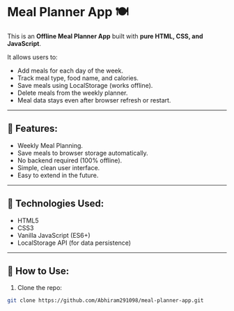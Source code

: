 # Meal Planner App 🍽️

This is an **Offline Meal Planner App** built with **pure HTML, CSS, and JavaScript**.

It allows users to:
- Add meals for each day of the week.
- Track meal type, food name, and calories.
- Save meals using LocalStorage (works offline).
- Delete meals from the weekly planner.
- Meal data stays even after browser refresh or restart.

---

## 🚀 Features:
- Weekly Meal Planning.
- Save meals to browser storage automatically.
- No backend required (100% offline).
- Simple, clean user interface.
- Easy to extend in the future.

---

## 📂 Technologies Used:
- HTML5
- CSS3
- Vanilla JavaScript (ES6+)
- LocalStorage API (for data persistence)

---

## 🎯 How to Use:
1. Clone the repo:
```bash
git clone https://github.com/Abhiram291098/meal-planner-app.git
